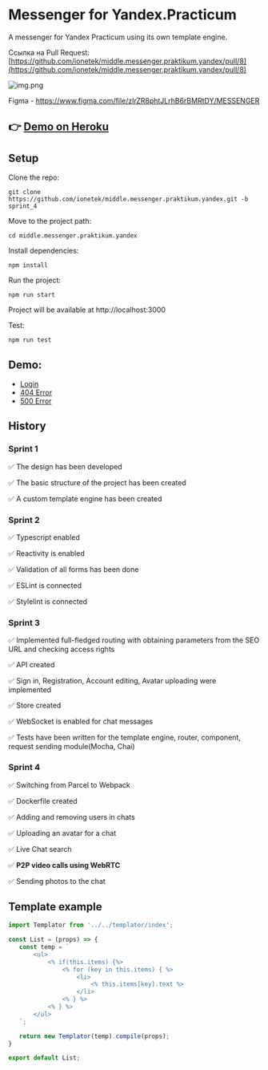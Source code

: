 Messenger for Yandex.Practicum
==============================

A messenger for Yandex Practicum using its own template engine.

Ссылка на Pull
Request: [https://github.com/ionetek/middle.messenger.praktikum.yandex/pull/8](https://github.com/ionetek/middle.messenger.praktikum.yandex/pull/8)

![img.png](https://oviland.ru/storage/ya-messenger.png)

Figma - https://www.figma.com/file/zlrZR8phtJLrhB6rBMRtDY/MESSENGER

👉 [Demo on Heroku](https://yandex-msngr.herokuapp.com/)
---
Setup
-----
Clone the repo:

    git clone https://github.com/ionetek/middle.messenger.praktikum.yandex.git -b sprint_4

Move to the project path:

    cd middle.messenger.praktikum.yandex

Install dependencies:

    npm install

Run the project:

    npm run start

Project will be available at http://localhost:3000

Test:

    npm run test

Demo:
-----

* [Login](https://yandex-msngr.herokuapp.com/)
* [404 Error](https://yandex-msngr.herokuapp.com/404)
* [500 Error](https://yandex-msngr.herokuapp.com/500)

History
-----

### Sprint 1

✅ The design has been developed

✅ The basic structure of the project has been created

✅ A custom template engine has been created

### Sprint 2

✅ Typescript enabled

✅ Reactivity is enabled

✅ Validation of all forms has been done

✅ ESLint is connected

✅ Stylelint is connected

### Sprint 3

✅ Implemented full-fledged routing with obtaining parameters from the SEO URL and checking access rights

✅ API created

✅ Sign in, Registration, Account editing, Avatar uploading were implemented

✅ Store created

✅ WebSocket is enabled for chat messages

✅ Tests have been written for the template engine, router, component, request sending module(Mocha, Chai)

### Sprint 4

✅ Switching from Parcel to Webpack

✅ Dockerfile created

✅ Adding and removing users in chats

✅ Uploading an avatar for a chat

✅ Live Chat search

✅ **P2P video calls using WebRTC**

✅ Sending photos to the chat

Template example
----------------

 ```jsx
import Templator from '../../templator/index';

const List = (props) => {
    const temp = `
        <ul>
            <% if(this.items) {%>
                <% for (key in this.items) { %>
                    <li>
                        <% this.items[key].text %>
                    </li>
                <% } %>
            <% } %>
        </ul>      
    `;

    return new Templator(temp).compile(props);
}

export default List;
```